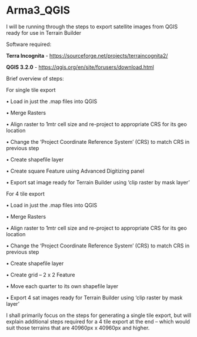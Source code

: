 # Arma3_QGIS

I will be running through the steps to export satellite images from QGIS ready for use in Terrain Builder


Software required:

**Terra Incognita** -  https://sourceforge.net/projects/terraincognita2/

**QGIS 3.2.0** -  https://qgis.org/en/site/forusers/download.html

Brief overview of steps:

For single tile export 

•	Load in just the .map files into QGIS

•	Merge Rasters

•	Align raster to 1mtr cell size and re-project to appropriate CRS for its geo location

•	Change the ‘Project Coordinate Reference System’ (CRS) to match CRS in previous step

•	Create shapefile layer

•	Create square Feature using Advanced Digitizing panel

•	Export sat image ready for Terrain Builder using ‘clip raster by mask layer’



For 4 tile export 

•	Load in just the .map files into QGIS 

•	Merge Rasters

•	Align raster to 1mtr cell size and re-project to appropriate CRS for its geo location

•	Change the ‘Project Coordinate Reference System’ (CRS) to match CRS in previous step

•	Create shapefile layer

•	Create grid – 2 x 2 Feature 

•	Move each quarter to its own shapefile layer

•	Export 4 sat images ready for Terrain Builder using ‘clip raster by mask layer’




I shall primarily focus on the steps for generating a single tile export, but will explain additional steps required for a 4 tile export at the end – which would suit those terrains that are 40960px x 40960px and higher.
